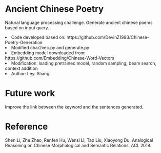 # Ancient Chinese Poetry

Natural language processing challenge. Generate ancient chinese poems based on input query.

<li>Code developed based on: https://github.com/DevinZ1993/Chinese-Poetry-Generation</li>
<li>Modified char2vec.py and generate.py</li>
<li>Embedding model downloaded from: https://github.com/Embedding/Chinese-Word-Vectors</li>
<li>Modification: loading pretrained model, random sampling, beam search, context addition</li>
<li>Author: Leyi Shang</li>

# Future work

Improve the link between the keyword and the sentences generated.

# Reference

Shen Li, Zhe Zhao, Renfen Hu, Wensi Li, Tao Liu, Xiaoyong Du, Analogical Reasoning on Chinese Morphological and Semantic Relations, ACL 2018.
